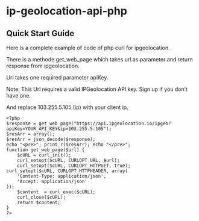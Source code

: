 # ip-geolocation-api-php

## Quick Start Guide

  Here is a complete example of code of php curl for ipgeolocation.
  
  There is a methode get_web_page which takes url as parameter and return response from ipgeolocation.
  
  Url takes one required parameter apiKey.
  
  Note: This Url requires a valid IPGeolocation API key. Sign up if you don’t have one.
  
  And replace 103.255.5.105 (ip) with your client ip.

```
<?php
$response = get_web_page("https://api.ipgeolocation.io/ipgeo?apiKey=YOUR_API_KEY&ip=103.255.5.105");
$resArr = array();
$resArr = json_decode($response);
echo "<pre>"; print_r($resArr); echo "</pre>";
function get_web_page($url) {
    $cURL = curl_init();
    curl_setopt($cURL, CURLOPT_URL, $url);
    curl_setopt($cURL, CURLOPT_HTTPGET, true);
curl_setopt($cURL, CURLOPT_HTTPHEADER, array(
    'Content-Type: application/json',
    'Accept: application/json'
));
    $content  = curl_exec($cURL);
    curl_close($cURL);
    return $content;
}
?>
```
